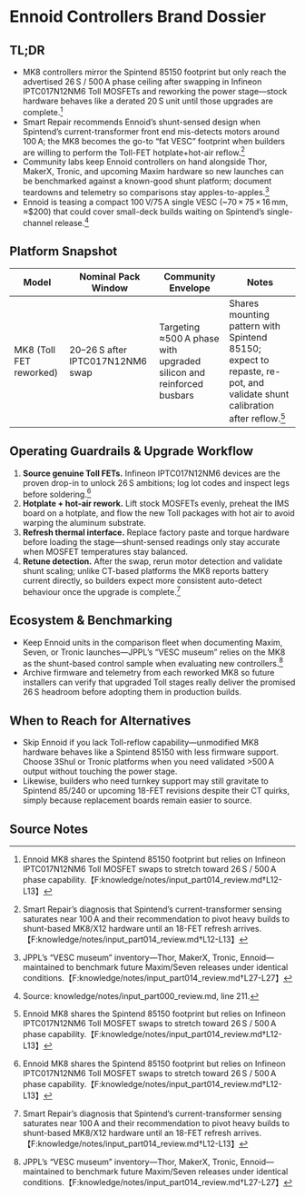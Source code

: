 # Ennoid Controllers Brand Dossier

## TL;DR
- MK8 controllers mirror the Spintend 85150 footprint but only reach the advertised 26 S / 500 A phase ceiling after swapping in Infineon IPTC017N12NM6 Toll MOSFETs and reworking the power stage—stock hardware behaves like a derated 20 S unit until those upgrades are complete.[^mk8_swap]
- Smart Repair recommends Ennoid’s shunt-sensed design when Spintend’s current-transformer front end mis-detects motors around 100 A; the MK8 becomes the go-to “fat VESC” footprint when builders are willing to perform the Toll-FET hotplate+hot-air reflow.[^ct_vs_shunt]
- Community labs keep Ennoid controllers on hand alongside Thor, MakerX, Tronic, and upcoming Maxim hardware so new launches can be benchmarked against a known-good shunt platform; document teardowns and telemetry so comparisons stay apples-to-apples.[^museum]
- Ennoid is teasing a compact 100 V/75 A single VESC (~70 × 75 × 16 mm, ≈$200) that could cover small-deck builds waiting on Spintend’s single-channel release.[^single_75a]

## Platform Snapshot
| Model | Nominal Pack Window | Community Envelope | Notes |
| --- | --- | --- | --- |
| MK8 (Toll FET reworked) | 20–26 S after IPTC017N12NM6 swap | Targeting ≈500 A phase with upgraded silicon and reinforced busbars | Shares mounting pattern with Spintend 85150; expect to repaste, re-pot, and validate shunt calibration after reflow.[^mk8_swap] |

## Operating Guardrails & Upgrade Workflow
1. **Source genuine Toll FETs.** Infineon IPTC017N12NM6 devices are the proven drop-in to unlock 26 S ambitions; log lot codes and inspect legs before soldering.[^mk8_swap]
2. **Hotplate + hot-air rework.** Lift stock MOSFETs evenly, preheat the IMS board on a hotplate, and flow the new Toll packages with hot air to avoid warping the aluminum substrate.
3. **Refresh thermal interface.** Replace factory paste and torque hardware before loading the stage—shunt-sensed readings only stay accurate when MOSFET temperatures stay balanced.
4. **Retune detection.** After the swap, rerun motor detection and validate shunt scaling; unlike CT-based platforms the MK8 reports battery current directly, so builders expect more consistent auto-detect behaviour once the upgrade is complete.[^ct_vs_shunt]

## Ecosystem & Benchmarking
- Keep Ennoid units in the comparison fleet when documenting Maxim, Seven, or Tronic launches—JPPL’s “VESC museum” relies on the MK8 as the shunt-based control sample when evaluating new controllers.[^museum]
- Archive firmware and telemetry from each reworked MK8 so future installers can verify that upgraded Toll stages really deliver the promised 26 S headroom before adopting them in production builds.

## When to Reach for Alternatives
- Skip Ennoid if you lack Toll-reflow capability—unmodified MK8 hardware behaves like a Spintend 85150 with less firmware support. Choose 3Shul or Tronic platforms when you need validated >500 A output without touching the power stage.
- Likewise, builders who need turnkey support may still gravitate to Spintend 85/240 or upcoming 18-FET revisions despite their CT quirks, simply because replacement boards remain easier to source.

## Source Notes
[^mk8_swap]: Ennoid MK8 shares the Spintend 85150 footprint but relies on Infineon IPTC017N12NM6 Toll MOSFET swaps to stretch toward 26 S / 500 A phase capability.【F:knowledge/notes/input_part014_review.md†L12-L13】
[^ct_vs_shunt]: Smart Repair’s diagnosis that Spintend’s current-transformer sensing saturates near 100 A and their recommendation to pivot heavy builds to shunt-based MK8/X12 hardware until an 18-FET refresh arrives.【F:knowledge/notes/input_part014_review.md†L12-L13】
[^museum]: JPPL’s “VESC museum” inventory—Thor, MakerX, Tronic, Ennoid—maintained to benchmark future Maxim/Seven releases under identical conditions.【F:knowledge/notes/input_part014_review.md†L27-L27】
[^single_75a]: Source: knowledge/notes/input_part000_review.md, line 211.
